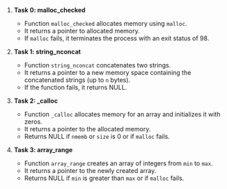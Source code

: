 1. **Task 0: malloc_checked**
   - Function `malloc_checked` allocates memory using `malloc`.
   - It returns a pointer to allocated memory.
   - If `malloc` fails, it terminates the process with an exit status of 98.

2. **Task 1: string_nconcat**
   - Function `string_nconcat` concatenates two strings.
   - It returns a pointer to a new memory space containing the concatenated strings (up to `n` bytes).
   - If the function fails, it returns NULL.

3. **Task 2: _calloc**
   - Function `_calloc` allocates memory for an array and initializes it with zeros.
   - It returns a pointer to the allocated memory.
   - Returns NULL if `nmemb` or `size` is 0 or if `malloc` fails.

4. **Task 3: array_range**
   - Function `array_range` creates an array of integers from `min` to `max`.
   - It returns a pointer to the newly created array.
   - Returns NULL if `min` is greater than `max` or if `malloc` fails.
